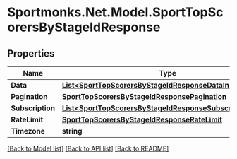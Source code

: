 # Sportmonks.Net.Model.SportTopScorersByStageIdResponse

## Properties

Name | Type | Description | Notes
------------ | ------------- | ------------- | -------------
**Data** | [**List&lt;SportTopScorersByStageIdResponseDataInner&gt;**](SportTopScorersByStageIdResponseDataInner.md) |  | [optional] 
**Pagination** | [**SportTopScorersByStageIdResponsePagination**](SportTopScorersByStageIdResponsePagination.md) |  | [optional] 
**Subscription** | [**List&lt;SportTopScorersByStageIdResponseSubscriptionInner&gt;**](SportTopScorersByStageIdResponseSubscriptionInner.md) |  | [optional] 
**RateLimit** | [**SportTopScorersByStageIdResponseRateLimit**](SportTopScorersByStageIdResponseRateLimit.md) |  | [optional] 
**Timezone** | **string** |  | [optional] 

[[Back to Model list]](../README.md#documentation-for-models) [[Back to API list]](../README.md#documentation-for-api-endpoints) [[Back to README]](../README.md)

